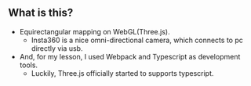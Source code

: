 ## What is this?

* Equirectangular mapping on WebGL(Three.js).
  * Insta360 is a nice omni-directional camera, which connects to pc directly via usb.
* And, for my lesson, I used Webpack and Typescript as development tools.
  * Luckily, Three.js officially started to supports typescript.